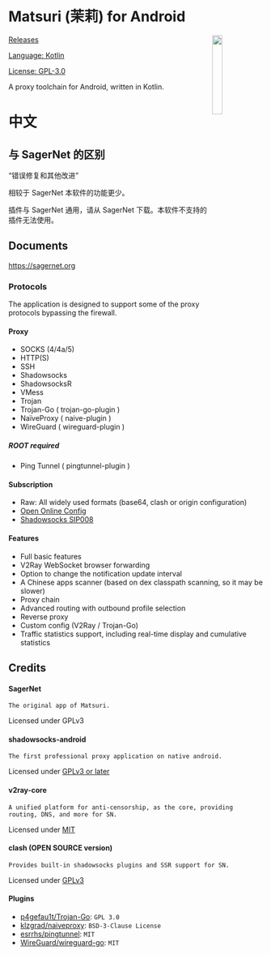 # Matsuri (茉莉) for Android

<img align="right" style="width: 20%" src="https://avatars.githubusercontent.com/u/95122236"/>

[Releases](https://github.com/MatsuriDayo/SagerNet/releases)

[Language: Kotlin](https://github.com/MatsuriDayo/SagerNet/search?l=kotlin)

[License: GPL-3.0](https://www.gnu.org/licenses/gpl-3.0)

A proxy toolchain for Android, written in Kotlin.

# 中文

## 与 SagerNet 的区别

“错误修复和其他改进”

相较于 SagerNet 本软件的功能更少。

插件与 SagerNet 通用，请从 SagerNet 下载。本软件不支持的插件无法使用。

## Documents

https://sagernet.org

### Protocols

The application is designed to support some of the proxy protocols bypassing the firewall.

#### Proxy

* SOCKS (4/4a/5)
* HTTP(S)
* SSH
* Shadowsocks
* ShadowsocksR
* VMess
* Trojan
* Trojan-Go ( trojan-go-plugin )
* NaïveProxy ( naive-plugin )
* WireGuard ( wireguard-plugin )

##### ROOT required

* Ping Tunnel ( pingtunnel-plugin )

#### Subscription

* Raw: All widely used formats (base64, clash or origin configuration)
* [Open Online Config](https://github.com/Shadowsocks-NET/OpenOnlineConfig)
* [Shadowsocks SIP008](https://shadowsocks.org/en/wiki/SIP008-Online-Configuration-Delivery.html)

#### Features

* Full basic features
* V2Ray WebSocket browser forwarding
* Option to change the notification update interval
* A Chinese apps scanner (based on dex classpath scanning, so it may be slower)
* Proxy chain
* Advanced routing with outbound profile selection
* Reverse proxy
* Custom config (V2Ray / Trojan-Go)
* Traffic statistics support, including real-time display and cumulative statistics

## Credits

#### SagerNet

`The original app of Matsuri.`

Licensed under GPLv3

[SagerNet]: https://github.com/SagerNet/SagerNet/blob/master/LICENSE

#### shadowsocks-android

`The first professional proxy application on native android.`

Licensed under [GPLv3 or later][shadowsocks-android]

[shadowsocks-android]: https://github.com/shadowsocks/shadowsocks-android/blob/master/LICENSE

#### v2ray-core

`A unified platform for anti-censorship, as the core, providing routing, DNS, and more for SN.`

Licensed under [MIT][v2ray-core]

[v2ray-core]: https://github.com/shadowsocks/shadowsocks-android/blob/master/LICENSE

#### clash (OPEN SOURCE version)

`Provides built-in shadowsocks plugins and SSR support for SN.`

Licensed under [GPLv3][clash]

[clash]: https://github.com/Dreamacro/clash/blob/master/LICENSE

#### Plugins

<ul>
    <li><a href="https://github.com/p4gefau1t/trojan-go/blob/master/LICENSE">p4gefau1t/Trojan-Go</a>: <code>GPL 3.0</code></li>
    <li><a href="https://github.com/klzgrad/naiveproxy/blob/master/LICENSE">klzgrad/naiveproxy</a>:  <code>BSD-3-Clause License</code></li>
    <li><a href="https://github.com/esrrhs/pingtunnel/blob/master/LICENSE">esrrhs/pingtunnel</a>:  <code>MIT</code></li>
    <li><a href="https://github.com/WireGuard/wireguard-go/blob/master/LICENSE">WireGuard/wireguard-go</a>:  <code>MIT</code></li>

</ul>
